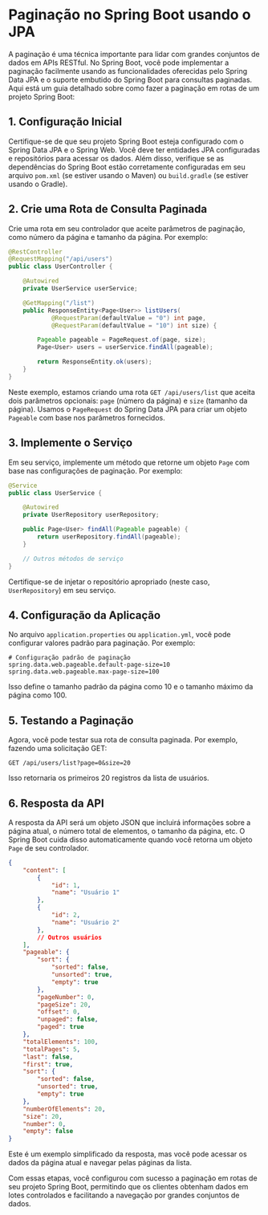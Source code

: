 # Paginação no Spring Boot usando o JPA

A paginação é uma técnica importante para lidar com grandes conjuntos de dados em APIs RESTful. No Spring Boot, você pode implementar a paginação facilmente usando as funcionalidades oferecidas pelo Spring Data JPA e o suporte embutido do Spring Boot para consultas paginadas. Aqui está um guia detalhado sobre como fazer a paginação em rotas de um projeto Spring Boot:

## 1. Configuração Inicial

Certifique-se de que seu projeto Spring Boot esteja configurado com o Spring Data JPA e o Spring Web. Você deve ter entidades JPA configuradas e repositórios para acessar os dados. Além disso, verifique se as dependências do Spring Boot estão corretamente configuradas em seu arquivo `pom.xml` (se estiver usando o Maven) ou `build.gradle` (se estiver usando o Gradle).

## 2. Crie uma Rota de Consulta Paginada

Crie uma rota em seu controlador que aceite parâmetros de paginação, como número da página e tamanho da página. Por exemplo:

```java
@RestController
@RequestMapping("/api/users")
public class UserController {

    @Autowired
    private UserService userService;

    @GetMapping("/list")
    public ResponseEntity<Page<User>> listUsers(
            @RequestParam(defaultValue = "0") int page,
            @RequestParam(defaultValue = "10") int size) {

        Pageable pageable = PageRequest.of(page, size);
        Page<User> users = userService.findAll(pageable);

        return ResponseEntity.ok(users);
    }
}
```

Neste exemplo, estamos criando uma rota `GET /api/users/list` que aceita dois parâmetros opcionais: `page` (número da página) e `size` (tamanho da página). Usamos o `PageRequest` do Spring Data JPA para criar um objeto `Pageable` com base nos parâmetros fornecidos.

## 3. Implemente o Serviço

Em seu serviço, implemente um método que retorne um objeto `Page` com base nas configurações de paginação. Por exemplo:

```java
@Service
public class UserService {

    @Autowired
    private UserRepository userRepository;

    public Page<User> findAll(Pageable pageable) {
        return userRepository.findAll(pageable);
    }

    // Outros métodos de serviço
}
```

Certifique-se de injetar o repositório apropriado (neste caso, `UserRepository`) em seu serviço.

## 4. Configuração da Aplicação

No arquivo `application.properties` ou `application.yml`, você pode configurar valores padrão para paginação. Por exemplo:

```properties
# Configuração padrão de paginação
spring.data.web.pageable.default-page-size=10
spring.data.web.pageable.max-page-size=100
```

Isso define o tamanho padrão da página como 10 e o tamanho máximo da página como 100.

## 5. Testando a Paginação

Agora, você pode testar sua rota de consulta paginada. Por exemplo, fazendo uma solicitação GET:

```
GET /api/users/list?page=0&size=20
```

Isso retornaria os primeiros 20 registros da lista de usuários.

## 6. Resposta da API

A resposta da API será um objeto JSON que incluirá informações sobre a página atual, o número total de elementos, o tamanho da página, etc. O Spring Boot cuida disso automaticamente quando você retorna um objeto `Page` de seu controlador.

```json
{
    "content": [
        {
            "id": 1,
            "name": "Usuário 1"
        },
        {
            "id": 2,
            "name": "Usuário 2"
        },
        // Outros usuários
    ],
    "pageable": {
        "sort": {
            "sorted": false,
            "unsorted": true,
            "empty": true
        },
        "pageNumber": 0,
        "pageSize": 20,
        "offset": 0,
        "unpaged": false,
        "paged": true
    },
    "totalElements": 100,
    "totalPages": 5,
    "last": false,
    "first": true,
    "sort": {
        "sorted": false,
        "unsorted": true,
        "empty": true
    },
    "numberOfElements": 20,
    "size": 20,
    "number": 0,
    "empty": false
}
```

Este é um exemplo simplificado da resposta, mas você pode acessar os dados da página atual e navegar pelas páginas da lista.

Com essas etapas, você configurou com sucesso a paginação em rotas de seu projeto Spring Boot, permitindo que os clientes obtenham dados em lotes controlados e facilitando a navegação por grandes conjuntos de dados.